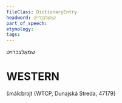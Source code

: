 ```yaml
---
fileClass: DictionaryEntry
headword: שמאַלצברויט
part_of_speech: 
etymology: 
tags: 
---
```

שמאַלצברויט

WESTERN
========

šmálcbrɔjt {WTCP, Dunajská Streda, 47179}
